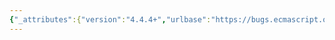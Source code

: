 ```yaml
---
{"_attributes":{"version":"4.4.4+","urlbase":"https://bugs.ecmascript.org/","maintainer":"dherman@mozilla.com"},"bug":{"bug_id":1390,"creation_ts":"2013-03-22 10:39:00 -0700","short_desc":"Wrong [[Scope]] for eval'ed function declarations","delta_ts":"2013-03-22 10:39:56 -0700","product":"ECMA-262, Editions 5 and 5.1","component":"technical content","version":"Edition 5.1","rep_platform":"All","op_sys":"All","bug_status":"CONFIRMED","priority":"Normal","bug_severity":"enhancement","everconfirmed":true,"reporter":{"uid":"andrebargull","name":"André Bargull"},"assigned_to":{"uid":"allen","name":"Allen Wirfs-Brock"},"long_desc":[{"commentid":3546,"comment_count":0,"who":{"uid":"andrebargull","name":"André Bargull"},"bug_when":"2013-03-22 10:39:56 -0700","thetext":"The following test cases should both yield \"inner\" per ES3. ES5 changed this to \"outer\", because FunctionDeclarations always receive the VariableEnvironment of the current execution context instead of the LexicalEnvironment.\n\n---\n(function(){\n  var x = 'outer';\n  try {\n    throw 'inner'\n  } catch(x) {\n    return eval(\"function f(){ return x } f()\")\n  }\n})()\n\n\n(function(){\n  var x = 'outer';\n  with({x:'inner'}) {\n    return eval(\"function f(){ return x } f()\")\n  }\n})()\n---"}]}}
---
```

